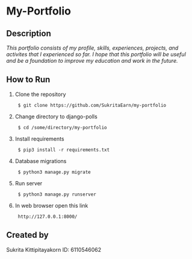 # My-Portfolio

## Description

*This portfolio consists of my profile, skills, experiences, projects, and activites that I experienced so far. I hope that this portfolio will be useful and be a foundation to improve my education and work in the future.*


## How to Run

1. Clone the repository

        $ git clone https://github.com/SukritaEarn/my-portfolio

2. Change directory to django-polls
        
        $ cd /some/directory/my-portfolio

3. Install requirements
        
        $ pip3 install -r requirements.txt

4. Database migrations

        $ python3 manage.py migrate

5. Run server

        $ python3 manage.py runserver

6. In web browser open this link
        
        http://127.0.0.1:8000/

## Created by 
Sukrita Kittipitayakorn ID: 6110546062